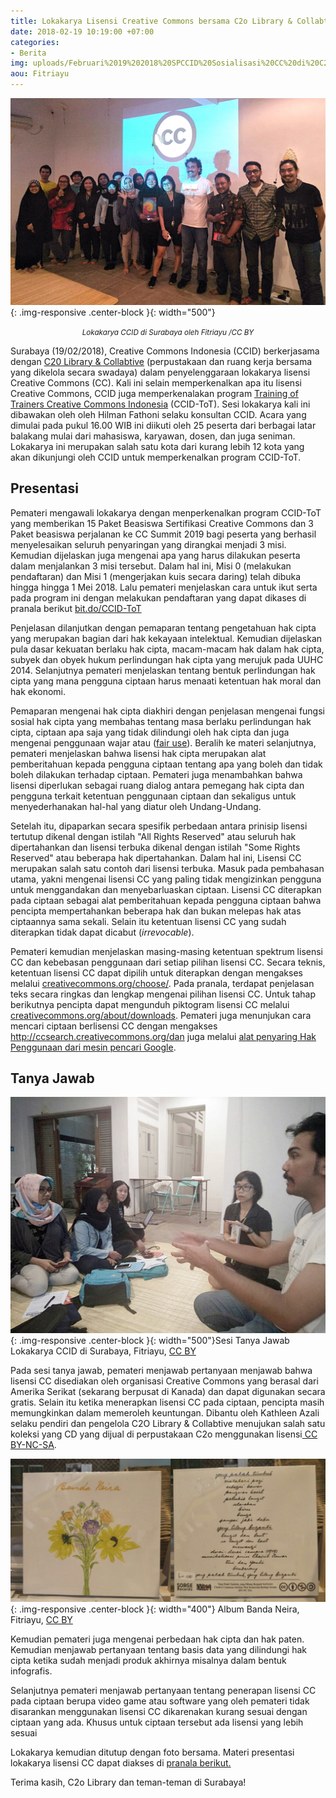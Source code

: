 ```yaml
---
title: Lokakarya Lisensi Creative Commons bersama C2o Library & Collabtive di Surabaya
date: 2018-02-19 10:19:00 +07:00
categories:
- Berita
img: uploads/Februari%2019%202018%20SPCCID%20Sosialisasi%20CC%20di%20C2o%20Library%20Surabaya.jpeg
aou: Fitriayu
---
```


![Februari 19 2018 SPCCID Sosialisasi CC di C2o Library Surabaya.jpeg](/uploads/Februari%2019%202018%20SPCCID%20Sosialisasi%20CC%20di%20C2o%20Library%20Surabaya.jpeg){: .img-responsive .center-block }{: width="500"}  <center><small><i> Lokakarya CCID di Surabaya</a> oleh Fitriayu /CC BY</i></small></center>

Surabaya (19/02/2018), Creative Commons Indonesia (CCID) berkerjasama dengan  [C20 Library & Collabtive](http://c2o-library.net) (perpustakaan  dan ruang kerja bersama yang dikelola secara swadaya) dalam penyelenggaraan lokakarya lisensi Creative Commons (CC).  Kali ini selain memperkenalkan apa itu lisensi Creative Commons, CCID juga memperkenalakan program [Training of Trainers Creative Commons Indonesia](bit.do/CCID-ToT) (CCID-ToT). Sesi lokakarya kali ini dibawakan oleh oleh Hilman Fathoni selaku konsultan CCID.  Acara yang dimulai pada pukul 16.00 WIB ini diikuti oleh 25 peserta dari berbagai latar balakang mulai dari mahasiswa, karyawan, dosen, dan juga seniman. Lokakarya ini merupakan salah satu kota dari kurang lebih 12 kota  yang akan dikunjungi oleh CCID untuk memperkenalkan program CCID-ToT.

## Presentasi

Pemateri mengawali lokakarya dengan menperkenalkan program CCID-ToT yang memberikan 15 Paket Beasiswa Sertifikasi Creative Commons dan 3 Paket beasiswa perjalanan ke CC Summit 2019 bagi peserta yang berhasil menyelesaikan seluruh penyaringan yang dirangkai menjadi 3 misi.  Kemudian dijelaskan juga mengenai  apa yang harus dilakukan peserta dalam menjalankan 3 misi tersebut. Dalam hal ini, Misi 0 (melakukan pendaftaran) dan Misi 1 (mengerjakan kuis secara daring) telah dibuka hingga hingga 1 Mei 2018. Lalu pemateri menjelaskan cara untuk ikut serta pada program ini dengan melakukan pendaftaran yang dapat dikases di pranala berikut [bit.do/CCID-ToT ](http://bit.do/CCID-ToT)

Penjelasan dilanjutkan dengan pemaparan tentang pengetahuan hak cipta yang merupakan bagian dari hak kekayaan intelektual. Kemudian dijelaskan pula dasar kekuatan berlaku hak cipta, macam-macam hak dalam hak cipta, subyek dan obyek hukum perlindungan hak cipta yang merujuk pada UUHC 2014. Selanjutnya pemateri menjelaskan tentang bentuk perlindungan hak cipta yang mana pengguna ciptaan harus menaati ketentuan hak moral dan hak ekonomi.

Pemaparan mengenai hak cipta diakhiri dengan penjelasan mengenai fungsi sosial hak cipta yang membahas tentang masa berlaku perlindungan hak cipta, ciptaan apa saja yang tidak dilindungi oleh hak cipta dan juga mengenai penggunaan wajar atau ([fair use](http://creativecommons.or.id/2016/08/tanya-jawab-sobat-ccid-2-agustus-2016/)). Beralih ke materi selanjutnya, pemateri menjelaskan bahwa lisensi hak cipta merupakan alat pemberitahuan kepada pengguna ciptaan tentang apa yang boleh dan tidak boleh dilakukan terhadap ciptaan. Pemateri juga menambahkan bahwa lisensi diperlukan sebagai ruang dialog antara pemegang hak cipta dan pengguna terkait ketentuan penggunaan ciptaan dan sekaligus untuk menyederhanakan hal-hal yang diatur oleh Undang-Undang.

Setelah itu, dipaparkan secara spesifik perbedaan antara prinisip lisensi tertutup dikenal dengan istilah "All Rights Reserved" atau seluruh hak dipertahankan dan lisensi terbuka dikenal dengan istilah "Some Rights Reserved" atau beberapa hak dipertahankan. Dalam hal ini, Lisensi CC merupakan salah satu contoh dari lisensi terbuka. Masuk pada pembahasan utama, yakni mengenai lisensi CC yang paling tidak mengizinkan pengguna untuk menggandakan dan menyebarluaskan ciptaan. Lisensi CC diterapkan pada ciptaan sebagai alat pemberitahuan kepada pengguna ciptaan bahwa pencipta mempertahankan beberapa hak dan bukan melepas hak atas ciptaannya sama sekali. Selain itu ketentuan lisensi CC yang sudah diterapkan tidak dapat dicabut (*irrevocable*).

Pemateri kemudian menjelaskan masing-masing ketentuan spektrum lisensi CC dan kebebasan penggunaan dari setiap pilihan lisensi CC. Secara teknis, ketentuan  lisensi CC dapat dipilih untuk diterapkan dengan mengakses melalui [creativecommons.org/choose/](http://creativecommons.org/choose/). Pada pranala, terdapat penjelasan teks secara ringkas dan lengkap mengenai pilihan lisensi CC. Untuk tahap berikutnya pencipta dapat mengunduh piktogram lisensi CC melalui [creativecommons.org/about/downloads](http://creativecommons.org/about/downloads). Pemateri juga menunjukan cara mencari ciptaan berlisensi CC dengan mengakses http://ccsearch.creativecommons.org/dan juga melalui [alat penyaring Hak Penggunaan dari mesin pencari Google](https://creativecommons.or.id/2018/02/panduan-mencari-gambar-berlisensi-creative-commons-melalui-mesin-pencari-gambar-google/).

## Tanya Jawab

![Februari 19 2018 SPCCID Sosialisasi CC di C2o Library Surabaya (Tanya dan Jawab).jpeg](/uploads/Februari%2019%202018%20SPCCID%20Sosialisasi%20CC%20di%20C2o%20Library%20Surabaya%20(Tanya%20dan%20Jawab).jpeg){: .img-responsive .center-block }{: width="500"}Sesi Tanya Jawab Lokakarya CCID di Surabaya, Fitriayu, [CC BY](http://creativecommons.org/licenses/by/4.0/deed.id)

Pada sesi tanya jawab, pemateri menjawab pertanyaan menjawab  bahwa lisensi CC disediakan oleh organisasi Creative Commons yang berasal dari Amerika Serikat (sekarang berpusat di Kanada) dan dapat digunakan secara gratis. Selain itu ketika menerapkan lisensi CC pada ciptaan,  pencipta masih memungkinkan dalam memeroleh keuntungan. Dibantu oleh Kathleen Azali selaku pendiri dan pengelola  C2O Library & Collabtive menujukan salah satu koleksi yang CD yang dijual di perpustakaan C2o menggunakan lisensi[ CC BY-NC-SA](http://creativecommons.org/licenses/by-nc-sa/4.0/deed.id).

![Album Banda Neira.jpg](/uploads/Album%20Banda%20Neira.jpg){: .img-responsive .center-block }{: width="400"} Album Banda Neira, Fitriayu, [CC BY](http://creativecommons.org/licenses/by/4.0/deed.id)

Kemudian pemateri juga mengenai perbedaan hak cipta dan hak paten. Kemudian menjawab pertanyaan tentang basis data yang dilindungi hak cipta ketika sudah menjadi produk akhirnya misalnya dalam bentuk infografis.

Selanjutnya pemateri menjawab pertanyaan tentang penerapan lisensi CC pada ciptaan berupa video game atau software yang oleh pemateri tidak disarankan menggunakan lisensi CC dikarenakan kurang sesuai dengan ciptaan yang ada. Khusus untuk ciptaan tersebut ada lisensi yang lebih sesuai

Lokakarya kemudian ditutup dengan foto bersama. Materi presentasi lokakarya lisensi CC dapat diakses di [pranala berikut.](http://drive.google.com/file/d/1LdlhGgo9JBAS7INsMb4Baut9OEBOP-97/view)

Terima kasih, C2o Library dan teman-teman di Surabaya!